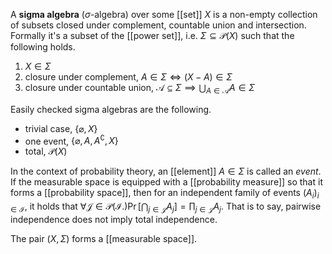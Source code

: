 
A **sigma algebra** ($\sigma$-algebra) over some [[set]] $X$ is a non-empty collection of subsets closed under complement, countable union and intersection. Formally it's a subset of the [[power set]], i.e. $\Sigma \subseteq \mathcal{P}(X)$ such that the following holds.
1. $X \in \Sigma$
2. closure under complement, $A \in \Sigma \iff (X - A) \in \Sigma$
3. closure under countable union, $\mathcal{A} \subseteq \Sigma \implies \bigcup_{A \in \mathcal{A}} A \in \Sigma$

Easily checked sigma algebras are the following.
- trivial case, $\{ \varnothing, X \}$
- one event, $\{ \varnothing, A, A^{\complement}, X \}$
- total, $\mathcal{P}(X)$

In the context of probability theory, an [[element]] $A \in \Sigma$ is called an *event*. If the measurable space is equipped with a [[probability measure]] so that it forms a [[probability space]], then for an independent family of events $(A_{i})_{i \in \mathcal{I}}$, it holds that $\forall \mathcal{J} \in \mathcal{P}(\mathcal{I}.) \Pr\left[ \bigcap_{j \in \mathcal{J}} A_{j} \right] = \prod_{j \in \mathcal{J}} A_{j}$. That is to say, pairwise independence does not imply total independence.

The pair $(X, \Sigma)$ forms a [[measurable space]].
